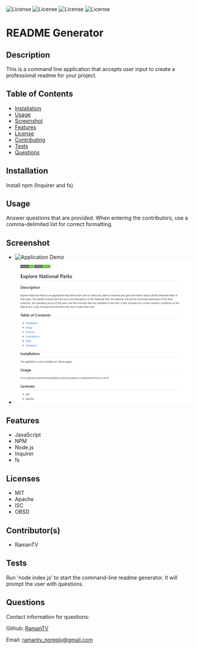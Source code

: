 
![License](https://img.shields.io/static/v1?label=License&message=MIT&color=BLUE) ![License](https://img.shields.io/static/v1?label=License&message=Apache&color=BLUE) ![License](https://img.shields.io/static/v1?label=License&message=ISC&color=BLUE) ![License](https://img.shields.io/static/v1?label=License&message=OBSD&color=BLUE)

# README Generator

## Description
This is a command line application that accepts user input to create a professional readme for your project.

## Table of Contents

* [Installation](#installation)
* [Usage](#usage)
* [Screenshot](#screenshot)
* [Features](#features)
* [License](#license)
* [Contributing](#contributing)
* [Tests](#tests)
* [Questions](#questions)

## Installation
Install npm (Inquirer and fs)

## Usage
Answer questions that are provided. When entering the contributors, use a comma-delimited list for correct formatting.

## Screenshot
* ![Application Demo](https://youtu.be/XPLqh_mZT4w)
* ![Sample ReadMe](./images/SampleReadMe.png)

## Features
* JavaScript
* NPM
* Node.js
* Inquirer
* fs

## Licenses
* MIT  
* Apache  
* ISC  
* OBSD

## Contributor(s)
* RamanTV

## Tests
Run 'node index.js' to start the command-line readme generator. It will prompt the user with questions.

## Questions
Contact information for questions:  

Github: [RamanTV](https://github.com/ramantv)  

Email: ramantv_noreply@gmail.com